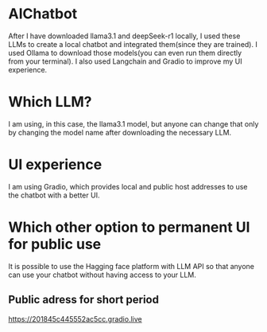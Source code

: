 # AIChatbot
After I have downloaded llama3.1 and deepSeek-r1 locally, I used these LLMs to create a local chatbot and integrated them(since they are trained). I used Ollama to download those models(you can even run them directly from your terminal). I also used Langchain and Gradio  to improve my UI experience.
# Which LLM?
I am using, in this case, the llama3.1 model, but anyone can change that only by changing the model name after downloading the necessary LLM.

# UI experience

I am using Gradio, which provides local and public host addresses to use the chatbot with a better UI. 

# Which other option to permanent UI for public use 

It is possible to use the Hagging face platform with LLM API so that anyone can use your chatbot without having access to your LLM. 

## Public adress for short period
https://201845c445552ac5cc.gradio.live
